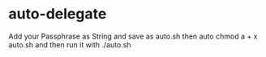 # auto-delegate

Add your Passphrase as String and save as auto.sh then auto chmod a + x auto.sh and then run it with ./auto.sh
